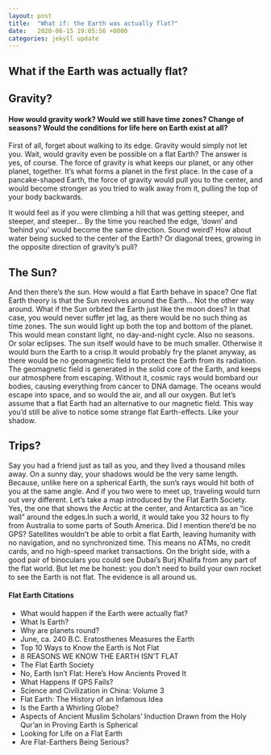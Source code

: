 ```yaml
---
layout: post
title:  "What if: the Earth was actually flat?"
date:   2020-06-15 19:05:56 +0000
categories: jekyll update
---
```

<h2>What if the Earth was actually flat?</h2>

<h2>Gravity?</h2>
<h4>How would gravity work? Would we still have time zones? Change of seasons? Would the conditions for life here on Earth exist at all?</h4>
<p>First of all, forget about walking to its edge. Gravity would simply not let you. Wait, would gravity even be possible on a flat Earth? The answer is yes, of course. The force of gravity is what keeps our planet, or any other planet, together. It’s what forms a planet in the first place. In the case of a pancake-shaped Earth, the force of gravity would pull you to the center, and would become stronger as you tried to walk away from it, pulling the top of your body backwards.</p>

<p>It would feel as if you were climbing a hill that was getting steeper, and steeper, and steeper… By the time you reached the edge, ‘down’ and ‘behind you’ would become the same direction. Sound weird? How about water being sucked to the center of the Earth? Or diagonal trees, growing in the opposite direction of gravity’s pull?</p>

<h2>The Sun?</h2>
<p>And then there’s the sun. How would a flat Earth behave in space? One flat Earth theory is that the Sun revolves around the Earth… Not the other way around. What if the Sun orbited the Earth just like the moon does? In that case, you would never suffer jet lag, as there would be no such thing as time zones. The sun would light up both the top and bottom of the planet. This would mean constant light, no day-and-night cycle. Also no seasons. Or solar eclipses. The sun itself would have to be much smaller. Otherwise it would burn the Earth to a crisp.It would probably fry the planet anyway, as there would be no geomagnetic field to protect the Earth from its radiation. The geomagnetic field is generated in the solid core of the Earth, and keeps our atmosphere from escaping. Without it, cosmic rays would bombard our bodies, causing everything from cancer to DNA damage.
The oceans would escape into space, and so would the air, and all our oxygen. But let’s assume that a flat Earth had an alternative to our magnetic field. This way you’d still be alive to notice some strange flat Earth-effects. Like your shadow.</p>

<h2>Trips?</h2>
<p>Say you had a friend just as tall as you, and they lived a thousand miles away. On a sunny day, your shadows would be the very same length. Because, unlike here on a spherical Earth, the sun’s rays would hit both of you at the same angle. And if you two were to meet up, traveling would turn out very different. Let’s take a map introduced by the Flat Earth Society. Yes, the one that shows the Arctic at the center, and Antarctica as an “ice wall” around the edges.In such a world, it would take you 32 hours to fly from Australia to some parts of South America. Did I mention there’d be no GPS? Satellites wouldn’t be able to orbit a flat Earth, leaving humanity with no navigation, and no synchronized time. This means no ATMs, no credit cards, and no high-speed market transactions. On the bright side, with a good pair of binoculars you could see Dubai’s Burj Khalifa from any part of the flat world. But let me be honest: you don’t need to build your own rocket to see the Earth is not flat. The evidence is all around us.</p>

<h4>Flat Earth Citations</h4>
<ul>
 <li>What would happen if the Earth were actually flat?</li>
 <li>What Is Earth?</li>
 <li>Why are planets round?</li>
 <li>June, ca. 240 B.C. Eratosthenes Measures the Earth</li>
 <li>Top 10 Ways to Know the Earth is Not Flat</li>
 <li>8 REASONS WE KNOW THE EARTH ISN’T FLAT</li>
 <li>The Flat Earth Society</li>
 <li>No, Earth Isn’t Flat: Here’s How Ancients Proved It</li>
 <li>What Happens If GPS Fails?</li>
 <li>Science and Civilization in China: Volume 3</li>
 <li>Flat Earth: The History of an Infamous Idea</li>
 <li>Is the Earth a Whirling Globe?</li>
 <li>Aspects of Ancient Muslim Scholars’ Induction Drawn from the Holy Qur’an in Proving Earth is Spherical</li>
 <li>Looking for Life on a Flat Earth</li>
 <li>Are Flat-Earthers Being Serious?</li>
</ul>
